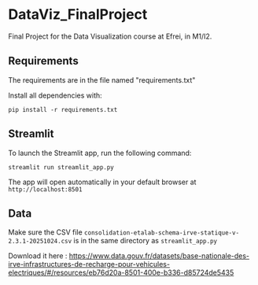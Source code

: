 # DataViz_FinalProject
Final Project for the Data Visualization course at Efrei, in M1/I2.

## Requirements
The requirements are in the file named "requirements.txt"

Install all dependencies with:
```
pip install -r requirements.txt
```

## Streamlit
To launch the Streamlit app, run the following command:

```
streamlit run streamlit_app.py
```

The app will open automatically in your default browser at `http://localhost:8501`

## Data
Make sure the CSV file `consolidation-etalab-schema-irve-statique-v-2.3.1-20251024.csv` is in the same directory as `streamlit_app.py`

Download it here : https://www.data.gouv.fr/datasets/base-nationale-des-irve-infrastructures-de-recharge-pour-vehicules-electriques/#/resources/eb76d20a-8501-400e-b336-d85724de5435
